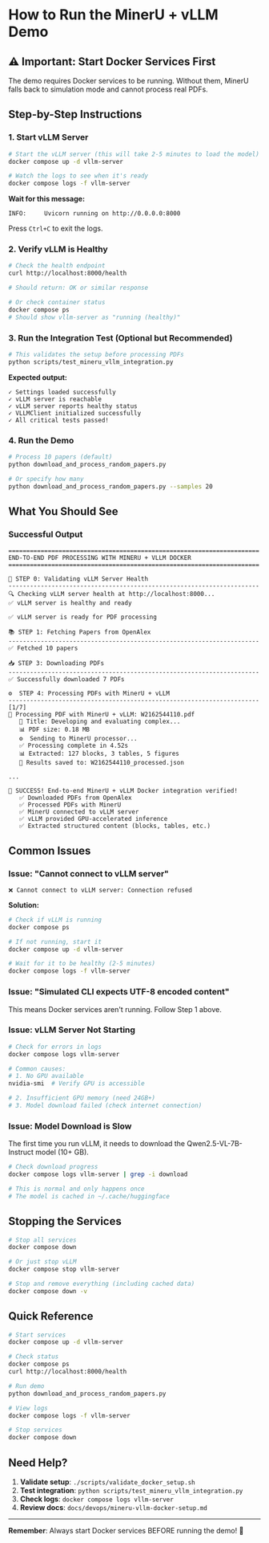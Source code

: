 # How to Run the MinerU + vLLM Demo

## ⚠️ Important: Start Docker Services First

The demo requires Docker services to be running. Without them, MinerU falls back to simulation mode and cannot process real PDFs.

## Step-by-Step Instructions

### 1. Start vLLM Server

```bash
# Start the vLLM server (this will take 2-5 minutes to load the model)
docker compose up -d vllm-server

# Watch the logs to see when it's ready
docker compose logs -f vllm-server
```

**Wait for this message:**

```
INFO:     Uvicorn running on http://0.0.0.0:8000
```

Press `Ctrl+C` to exit the logs.

### 2. Verify vLLM is Healthy

```bash
# Check the health endpoint
curl http://localhost:8000/health

# Should return: OK or similar response

# Or check container status
docker compose ps
# Should show vllm-server as "running (healthy)"
```

### 3. Run the Integration Test (Optional but Recommended)

```bash
# This validates the setup before processing PDFs
python scripts/test_mineru_vllm_integration.py
```

**Expected output:**

```
✓ Settings loaded successfully
✓ vLLM server is reachable
✓ vLLM server reports healthy status
✓ VLLMClient initialized successfully
✓ All critical tests passed!
```

### 4. Run the Demo

```bash
# Process 10 papers (default)
python download_and_process_random_papers.py

# Or specify how many
python download_and_process_random_papers.py --samples 20
```

## What You Should See

### Successful Output

```
======================================================================
END-TO-END PDF PROCESSING WITH MINERU + VLLM DOCKER
======================================================================

🏥 STEP 0: Validating vLLM Server Health
----------------------------------------------------------------------
🔍 Checking vLLM server health at http://localhost:8000...
✅ vLLM server is healthy and ready

✅ vLLM server is ready for PDF processing

📚 STEP 1: Fetching Papers from OpenAlex
----------------------------------------------------------------------
✅ Fetched 10 papers

📥 STEP 3: Downloading PDFs
----------------------------------------------------------------------
✅ Successfully downloaded 7 PDFs

⚙️  STEP 4: Processing PDFs with MinerU + vLLM
----------------------------------------------------------------------
[1/7]
🔄 Processing PDF with MinerU + vLLM: W2162544110.pdf
   📄 Title: Developing and evaluating complex...
   📊 PDF size: 0.18 MB
   ⚙️  Sending to MinerU processor...
   ✅ Processing complete in 4.52s
   📊 Extracted: 127 blocks, 3 tables, 5 figures
   💾 Results saved to: W2162544110_processed.json

...

🎉 SUCCESS! End-to-end MinerU + vLLM Docker integration verified!
   ✅ Downloaded PDFs from OpenAlex
   ✅ Processed PDFs with MinerU
   ✅ MinerU connected to vLLM server
   ✅ vLLM provided GPU-accelerated inference
   ✅ Extracted structured content (blocks, tables, etc.)
```

## Common Issues

### Issue: "Cannot connect to vLLM server"

```
❌ Cannot connect to vLLM server: Connection refused
```

**Solution:**

```bash
# Check if vLLM is running
docker compose ps

# If not running, start it
docker compose up -d vllm-server

# Wait for it to be healthy (2-5 minutes)
docker compose logs -f vllm-server
```

### Issue: "Simulated CLI expects UTF-8 encoded content"

This means Docker services aren't running. Follow Step 1 above.

### Issue: vLLM Server Not Starting

```bash
# Check for errors in logs
docker compose logs vllm-server

# Common causes:
# 1. No GPU available
nvidia-smi  # Verify GPU is accessible

# 2. Insufficient GPU memory (need 24GB+)
# 3. Model download failed (check internet connection)
```

### Issue: Model Download is Slow

The first time you run vLLM, it needs to download the Qwen2.5-VL-7B-Instruct model (10+ GB).

```bash
# Check download progress
docker compose logs vllm-server | grep -i download

# This is normal and only happens once
# The model is cached in ~/.cache/huggingface
```

## Stopping the Services

```bash
# Stop all services
docker compose down

# Or just stop vLLM
docker compose stop vllm-server

# Stop and remove everything (including cached data)
docker compose down -v
```

## Quick Reference

```bash
# Start services
docker compose up -d vllm-server

# Check status
docker compose ps
curl http://localhost:8000/health

# Run demo
python download_and_process_random_papers.py

# View logs
docker compose logs -f vllm-server

# Stop services
docker compose down
```

## Need Help?

1. **Validate setup**: `./scripts/validate_docker_setup.sh`
2. **Test integration**: `python scripts/test_mineru_vllm_integration.py`
3. **Check logs**: `docker compose logs vllm-server`
4. **Review docs**: `docs/devops/mineru-vllm-docker-setup.md`

---

**Remember**: Always start Docker services BEFORE running the demo! 🚀
